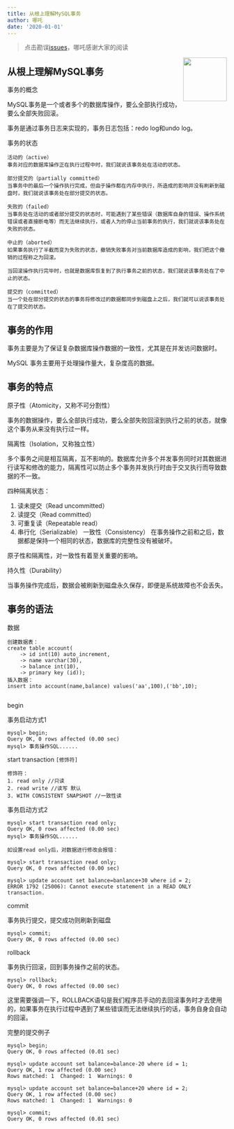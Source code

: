 ```yaml
---
title: 从根上理解MySQL事务
author: 哪吒
date: '2020-01-01'
---
```


> 点击勘误[issues](https://github.com/webVueBlog/JavaPlusDoc/issues)，哪吒感谢大家的阅读

<img align="right" width="100" src="https://cdn.jsdelivr.net/gh/YunYouJun/yun/images/yun-alpha-compressed.png">

## 从根上理解MySQL事务

事务的概念

MySQL事务是一个或者多个的数据库操作，要么全部执行成功，要么全部失败回滚。

事务是通过事务日志来实现的，事务日志包括：redo log和undo log。

事务的状态

    活动的（active）
    事务对应的数据库操作正在执行过程中时，我们就说该事务处在活动的状态。
    
    部分提交的（partially committed）
    当事务中的最后一个操作执行完成，但由于操作都在内存中执行，所造成的影响并没有刷新到磁盘时，我们就说该事务处在部分提交的状态。
    
    失败的（failed）
    当事务处在活动的或者部分提交的状态时，可能遇到了某些错误（数据库自身的错误、操作系统错误或者直接断电等）而无法继续执行，或者人为的停止当前事务的执行，我们就说该事务处在失败的状态。
    
    中止的（aborted）
    如果事务执行了半截而变为失败的状态，撤销失败事务对当前数据库造成的影响，我们把这个撤销的过程称之为回滚。
    
    当回滚操作执行完毕时，也就是数据库恢复到了执行事务之前的状态，我们就说该事务处在了中止的状态。
    
    提交的（committed）
    当一个处在部分提交的状态的事务将修改过的数据都同步到磁盘上之后，我们就可以说该事务处在了提交的状态。

## 事务的作用

事务主要是为了保证复杂数据库操作数据的一致性，尤其是在并发访问数据时。

MySQL 事务主要用于处理操作量大，复杂度高的数据。

## 事务的特点

原子性（Atomicity，又称不可分割性）

事务的数据操作，要么全部执行成功，要么全部失败回滚到执行之前的状态，就像这个事务从来没有执行过一样。

隔离性（Isolation，又称独立性）

多个事务之间是相互隔离，互不影响的。数据库允许多个并发事务同时对其数据进行读写和修改的能力，隔离性可以防止多个事务并发执行时由于交叉执行而导致数据的不一致。


四种隔离状态：

1. 读未提交（Read uncommitted）
2. 读提交（Read committed）
3. 可重复读（Repeatable read）
4. 串行化（Serializable）
   一致性（Consistency）
   在事务操作之前和之后，数据都是保持一个相同的状态，数据库的完整性没有被破坏。

原子性和隔离性，对一致性有着至关重要的影响。

持久性（Durability）

当事务操作完成后，数据会被刷新到磁盘永久保存，即便是系统故障也不会丢失。

## 事务的语法

数据

```
创建数据表：
create table account(
    -> id int(10) auto_increment,
    -> name varchar(30),
    -> balance int(10),
    -> primary key (id));
插入数据：
insert into account(name,balance) values('aa',100),('bb',10);


```

begin

事务启动方式1

```
mysql> begin;
Query OK, 0 rows affected (0.00 sec)
mysql> 事务操作SQL......
```

start transaction `[修饰符]`

```
修饰符：
1. read only //只读
2. read write //读写 默认
3. WITH CONSISTENT SNAPSHOT //一致性读
```

事务启动方式2

```
mysql> start transaction read only;
Query OK, 0 rows affected (0.00 sec)
mysql> 事务操作SQL......

如设置read only后，对数据进行修改会报错：

mysql> start transaction read only;
Query OK, 0 rows affected (0.00 sec)

mysql> update account set balance=banlance+30 where id = 2;
ERROR 1792 (25006): Cannot execute statement in a READ ONLY transaction.
```

commit

事务执行提交，提交成功则刷新到磁盘

```
mysql> commit;
Query OK, 0 rows affected (0.00 sec)
```

rollback

事务执行回滚，回到事务操作之前的状态。

```
mysql> rollback;
Query OK, 0 rows affected (0.00 sec)
```

这里需要强调一下，ROLLBACK语句是我们程序员手动的去回滚事务时才去使用的，如果事务在执行过程中遇到了某些错误而无法继续执行的话，事务自身会自动的回滚。

完整的提交例子

```
mysql> begin;
Query OK, 0 rows affected (0.01 sec)

mysql> update account set balance=balance-20 where id = 1;
Query OK, 1 row affected (0.00 sec)
Rows matched: 1  Changed: 1  Warnings: 0

mysql> update account set balance=balance+20 where id = 2;
Query OK, 1 row affected (0.00 sec)
Rows matched: 1  Changed: 1  Warnings: 0

mysql> commit;
Query OK, 0 rows affected (0.01 sec)
```
